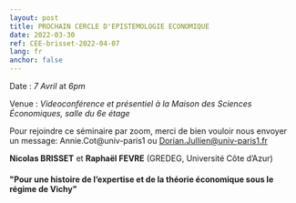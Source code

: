```yaml
---
layout: post
title: PROCHAIN CERCLE D'EPISTEMOLOGIE ECONOMIQUE
date: 2022-03-30
ref: CEE-brisset-2022-04-07
lang: fr
anchor: false
---
```


<i class="fas fa-table"></i> Date : _7 Avril_ at _6pm_

<i class="fas fa-map-marked"></i> Venue : _Videoconférence et présentiel à la Maison des Sciences Économiques, salle du 6e étage_

<i class="fas fa-video"></i> Pour rejoindre ce séminaire par zoom, merci de bien vouloir nous envoyer un message: Annie.Cot@univ-paris1 ou Dorian.Jullien@univ-paris1.fr

**Nicolas BRISSET** et **Raphaël FEVRE** (GREDEG, Université Côte d’Azur)

#### "Pour une histoire de l’expertise et de la théorie économique sous le régime de Vichy"
